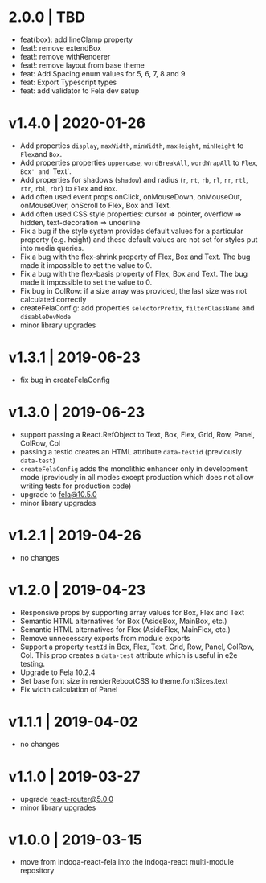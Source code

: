# 2.0.0 | TBD

- feat(box): add lineClamp property
- feat!: remove extendBox
- feat!: remove withRenderer
- feat!: remove layout from base theme
- feat: Add Spacing enum values for 5, 6, 7, 8 and 9
- feat: Export Typescript types
- feat: add validator to Fela dev setup

# v1.4.0 | 2020-01-26

- Add properties `display`, `maxWidth`, `minWidth`, `maxHeight`, `minHeight` to `Flex`and `Box`.
- Add properties properties `uppercase`, `wordBreakAll`, `wordWrapAll` to `Flex`, `Box' and `Text`.
- Add properties for shadows (`shadow`) and radius (`r`, `rt`, `rb`, `rl`, `rr`, `rtl`, `rtr`, `rbl`, `rbr`) to `Flex` and `Box`.
- Add often used event props onClick, onMouseDown, onMouseOut, onMouseOver, onScroll to Flex, Box and Text.
- Add often used CSS style properties: cursor => pointer, overflow => hidden, text-decoration => underline
- Fix a bug if the style system provides default values for a particular property (e.g. height) and these default values
  are not set for styles put into media queries.
- Fix a bug with the flex-shrink property of Flex, Box and Text. The bug made it impossible to set the value to 0.
- Fix a bug with the flex-basis property of Flex, Box and Text. The bug made it impossible to set the value to 0.
- Fix bug in ColRow: if a size array was provided, the last size was not calculated correctly
- createFelaConfig: add properties `selectorPrefix`, `filterClassName` and `disableDevMode`
- minor library upgrades

# v1.3.1 | 2019-06-23

- fix bug in createFelaConfig

# v1.3.0 | 2019-06-23

- support passing a React.RefObject to Text, Box, Flex, Grid, Row, Panel, ColRow, Col
- passing a testId creates an HTML attribute `data-testid` (previously `data-test`)
- `createFelaConfig` adds the monolithic enhancer only in development mode
  (previously in all modes except production which does not allow writing tests for production code)
- upgrade to fela@10.5.0
- minor library upgrades

# v1.2.1 | 2019-04-26

- no changes

# v1.2.0 | 2019-04-23

- Responsive props by supporting array values for Box, Flex and Text
- Semantic HTML alternatives for Box (AsideBox, MainBox, etc.)
- Semantic HTML alternatives for Flex (AsideFlex, MainFlex, etc.)
- Remove unnecessary exports from module exports
- Support a property `testId` in Box, Flex, Text, Grid, Row, Panel, ColRow, Col.
  This prop creates a `data-test` attribute which is useful in e2e testing.
- Upgrade to Fela 10.2.4
- Set base font size in renderRebootCSS to theme.fontSizes.text
- Fix width calculation of Panel

# v1.1.1 | 2019-04-02

- no changes

# v1.1.0 | 2019-03-27

- upgrade react-router@5.0.0
- minor library upgrades

# v1.0.0 | 2019-03-15

- move from indoqa-react-fela into the indoqa-react multi-module repository
